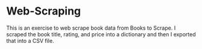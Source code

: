 # Web-Scraping

This is an exercise to web scrape book data from Books to Scrape. I scraped the book title, rating, and price into a dictionary and then I exported that into a CSV file.